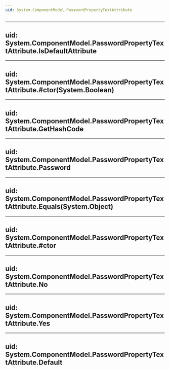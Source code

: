 ```yaml
---
uid: System.ComponentModel.PasswordPropertyTextAttribute
---
```


---
uid: System.ComponentModel.PasswordPropertyTextAttribute.IsDefaultAttribute
---

---
uid: System.ComponentModel.PasswordPropertyTextAttribute.#ctor(System.Boolean)
---

---
uid: System.ComponentModel.PasswordPropertyTextAttribute.GetHashCode
---

---
uid: System.ComponentModel.PasswordPropertyTextAttribute.Password
---

---
uid: System.ComponentModel.PasswordPropertyTextAttribute.Equals(System.Object)
---

---
uid: System.ComponentModel.PasswordPropertyTextAttribute.#ctor
---

---
uid: System.ComponentModel.PasswordPropertyTextAttribute.No
---

---
uid: System.ComponentModel.PasswordPropertyTextAttribute.Yes
---

---
uid: System.ComponentModel.PasswordPropertyTextAttribute.Default
---

